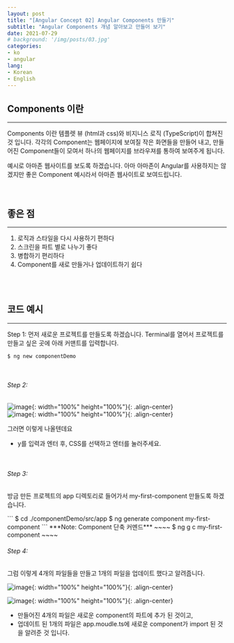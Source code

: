 ```yaml
---
layout: post
title: "[Angular Concept 02] Angular Components 만들기"
subtitle: "Angular Components 개념 알아보고 만들어 보기"
date: 2021-07-29
# background: '/img/posts/03.jpg'
categories:
- ko
- angular
lang:
- Korean
- English
---
```


## Components 이란
***
Components 이란 템플렛 뷰 (html과 css)와 비지니스 로직 (TypeScript)이 합쳐진 것 입니다. 각각의 Component는 웹페이지에 보여질 작은 화면들을 만들어 내고, 만들어진 Component들이 모여서 하나의 웹페이지를 브라우져를 통하여 보여주게 됩니다. 

예시로 아마존 웹사이트를 보도록 하겠습니다. 아마 아마존이 Angular를 사용하지는 않겠지만 좋은 Component 예시라서 아마존 웹사이트로 보여드립니다.  
<br>
<br>

## 좋은 점
***
1. 로직과 스타일을 다시 사용하기 편하다  
2. 스크린을 파트 별로 나누기 좋다  
3. 병합하기 편리하다  
4. Component를 새로 만들거나 업데이트하기 쉽다  
<br>
<br>

## 코드 예시
***
Step 1: 먼저 새로운 프로젝트를 만들도록 하겠습니다. Terminal를 열어서 프로젝트를 만들고 싶은 곳에 아래 커맨트를 입력합니다.  
~~~~
$ ng new componentDemo
~~~~
<br>

<h6>Step 2:</h6> 

![image](https://user-images.githubusercontent.com/44415731/127566380-1daac241-b8fd-4998-bebc-8207a12c2080.png){: width="100%" height="100%"}{: .align-center}  
![image](https://user-images.githubusercontent.com/44415731/127567190-afec7ad3-3c57-4cb0-b8e6-de2ca36704a5.png){: width="100%" height="100%"}{: .align-center}  

그러면 이렇게 나올텐데요
- y를 입력과 엔터 후, CSS를 선택하고 엔터를 눌러주세요.

<br>

<h6>Step 3:</h6> <p style="margin-top:0px">방금 만든 프로젝트의 app 디렉토리로 들어가서 my-first-component 만들도록 하겠습니다.</p>  
```
$ cd ./componentDemo/src/app
$ ng generate component my-first-component
```
***Note: Component 단축 커멘드***
~~~~
$ ng g c my-first-component
~~~~
<br>

<h6>Step 4:</h6> 그럼 이렇게 4개의 파일들을 만들고 1개의 파일을 업데이트 했다고 알려줍니다. 

![image](https://user-images.githubusercontent.com/44415731/127567976-706cb96f-89b6-4577-b6f1-7eec5859c333.png){: width="100%" height="100%"}{: .align-center}  

![image](https://user-images.githubusercontent.com/44415731/127569468-d28cc7e1-c714-4dbc-a342-b79379f31957.png){: width="100%" height="100%"}{: .align-center}  
- 만들어진 4개의 파일은 새로운 component의 파트에 추가 된 것이고,
- 업데이트 된 1개의 파일은 app.moudle.ts에 새로운 component가 import 된 것을 알려준 것 입니다.
<br>
